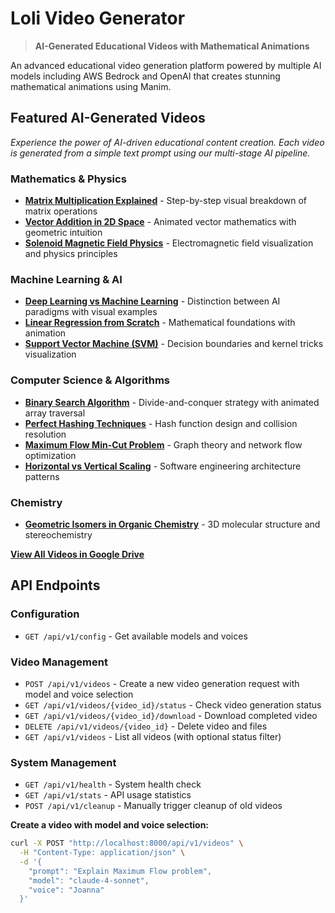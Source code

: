 # Loli Video Generator

> **AI-Generated Educational Videos with Mathematical Animations**

An advanced educational video generation platform powered by multiple AI models including AWS Bedrock and OpenAI that creates stunning mathematical animations using Manim.

## **Featured AI-Generated Videos**

*Experience the power of AI-driven educational content creation. Each video is generated from a simple text prompt using our multi-stage AI pipeline.*

### **Mathematics & Physics**
- **[Matrix Multiplication Explained](https://drive.google.com/file/d/1OCSYi6uJcVksfRSRJnlTZsLm19P8BNd4/view?usp=drive_link)** - Step-by-step visual breakdown of matrix operations
- **[Vector Addition in 2D Space](https://drive.google.com/file/d/1UPJFFhrDHfXxWxeOr66Xyk6DPvJ-Xrg9/view?usp=drive_link)** - Animated vector mathematics with geometric intuition
- **[Solenoid Magnetic Field Physics](https://drive.google.com/file/d/1PnBSnhaJwRTIKrOl96FKSbC8w75R9JIb/view?usp=drive_link)** - Electromagnetic field visualization and physics principles

### **Machine Learning & AI**
- **[Deep Learning vs Machine Learning](https://drive.google.com/file/d/1O17pIA7vCQOK8MfmUqn2feNcYTeUFQM8/view?usp=drive_link)** - Distinction between AI paradigms with visual examples
- **[Linear Regression from Scratch](https://drive.google.com/file/d/17atRcaWlTKFZX85hACK1QK7js3XSJoE5/view?usp=drive_link)** - Mathematical foundations with animation
- **[Support Vector Machine (SVM)](https://drive.google.com/file/d/1S48kPJqnKGFdZWIPR30PkYUWaxF6YTlH/view?usp=drive_link)** - Decision boundaries and kernel tricks visualization

### **Computer Science & Algorithms**
- **[Binary Search Algorithm](https://drive.google.com/file/d/1XrDg_KE68KC_95kB8jP9wuFSndr7kjZU/view?usp=drive_link)** - Divide-and-conquer strategy with animated array traversal
- **[Perfect Hashing Techniques](https://drive.google.com/file/d/1l12I31p_FQcP2_7spK7bhMIFBPziBeLg/view?usp=drive_link)** - Hash function design and collision resolution
- **[Maximum Flow Min-Cut Problem](https://drive.google.com/file/d/1X0Q0bpgjpBg79C5ILcViTg3lUG_zxQS6/view?usp=drive_link)** - Graph theory and network flow optimization
- **[Horizontal vs Vertical Scaling](https://drive.google.com/file/d/15gvas3UmJ1h56xzf0Zds7x54OtvYtB6G/view?usp=drive_link)** - Software engineering architecture patterns

### **Chemistry**
- **[Geometric Isomers in Organic Chemistry](https://drive.google.com/file/d/1nAxLbANKIiKcRm-IvrSFWXzwY9riCBsX/view?usp=drive_link)** - 3D molecular structure and stereochemistry

[**View All Videos in Google Drive**](https://drive.google.com/drive/folders/1Kwbone8isI3VavxUGmVjprTHNCfXL_EZ?usp=drive_link)

## API Endpoints

### Configuration

- `GET /api/v1/config` - Get available models and voices

### Video Management

- `POST /api/v1/videos` - Create a new video generation request with model and voice selection
- `GET /api/v1/videos/{video_id}/status` - Check video generation status
- `GET /api/v1/videos/{video_id}/download` - Download completed video 
- `DELETE /api/v1/videos/{video_id}` - Delete video and files
- `GET /api/v1/videos` - List all videos (with optional status filter)

### System Management
- `GET /api/v1/health` - System health check
- `GET /api/v1/stats` - API usage statistics
- `POST /api/v1/cleanup` - Manually trigger cleanup of old videos

**Create a video with model and voice selection:**
```bash
curl -X POST "http://localhost:8000/api/v1/videos" \
  -H "Content-Type: application/json" \
  -d '{
    "prompt": "Explain Maximum Flow problem",
    "model": "claude-4-sonnet",
    "voice": "Joanna"
  }'
```



